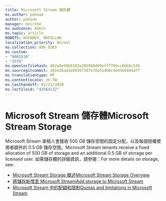 ```yaml
---
title: Microsoft Stream 儲存體
ms.author: pebaum
author: pebaum
manager: mnirkhe
ms.audience: Admin
ms.topic: article
ROBOTS: NOINDEX, NOFOLLOW
localization_priority: Normal
ms.collection: Adm_O365
ms.custom:
- "9001510"
- "3570"
ms.openlocfilehash: 862a8e9968103a285088d99eff7709cc66b8c545
ms.sourcegitcommit: a92e2bad1e89367307e78a514b8c4e456640daff
ms.translationtype: MT
ms.contentlocale: zh-TW
ms.lasthandoff: 02/21/2020
ms.locfileid: "42564132"
---
```

# <a name="microsoft-stream-storage"></a><span data-ttu-id="5dc59-102">Microsoft Stream 儲存體</span><span class="sxs-lookup"><span data-stu-id="5dc59-102">Microsoft Stream Storage</span></span>

<span data-ttu-id="5dc59-103">Microsoft Stream 承租人會接收 500 GB 儲存空間的固定分配，以及每個授權使用者額外的 0.5 GB 儲存空間。</span><span class="sxs-lookup"><span data-stu-id="5dc59-103">Microsoft Stream tenants receive a fixed allocation of 500 GB of storage and an additional 0.5 GB of storage per licensed user.</span></span>
<span data-ttu-id="5dc59-104">如需儲存體的詳細資訊，請參閱：</span><span class="sxs-lookup"><span data-stu-id="5dc59-104">For more details on storage, see:</span></span>

- [<span data-ttu-id="5dc59-105">Microsoft Stream Storage 概述</span><span class="sxs-lookup"><span data-stu-id="5dc59-105">Microsoft Stream Storage Overview</span></span>](https://docs.microsoft.com/stream/license-overview#storage)
- [<span data-ttu-id="5dc59-106">將儲存新增至 Microsoft Stream</span><span class="sxs-lookup"><span data-stu-id="5dc59-106">Add storage to Microsoft Stream</span></span>](https://docs.microsoft.com/stream/storage-add-on)
- [<span data-ttu-id="5dc59-107">Microsoft Stream 中的配額和限制</span><span class="sxs-lookup"><span data-stu-id="5dc59-107">Quotas and limitations in Microsoft Stream</span></span>](https://docs.microsoft.com/stream/quotas-and-limitations)
